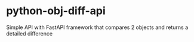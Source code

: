 # python-obj-diff-api
Simple API with FastAPI framework that compares 2 objects and returns a detailed difference
